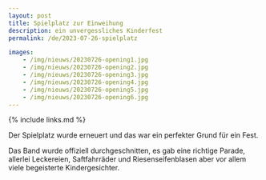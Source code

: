 ```yaml
---
layout: post
title: Spielplatz zur Einweihung
description: ein unvergessliches Kinderfest
permalink: /de/2023-07-26-spielplatz

images:   
    - /img/nieuws/20230726-opening1.jpg
    - /img/nieuws/20230726-opening2.jpg
    - /img/nieuws/20230726-opening3.jpg
    - /img/nieuws/20230726-opening4.jpg
    - /img/nieuws/20230726-opening5.jpg
    - /img/nieuws/20230726-opening6.jpg
---
```


{% include links.md %}

Der Spielplatz wurde erneuert und das war ein perfekter Grund für ein Fest. 

Das Band wurde offiziell durchgeschnitten, es gab eine richtige Parade, allerlei Leckereien, Saftfahrräder und Riesenseifenblasen aber vor allem viele begeisterte Kindergesichter.

